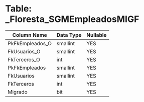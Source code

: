 # Table: _Floresta_SGMEmpleadosMIGF

| Column Name | Data Type | Nullable |
|-------------|-----------|----------|
| PkFkEmpleados_O | smallint | YES |
| FkUsuarios_O | smallint | YES |
| FkTerceros_O | int | YES |
| PkFkEmpleados | smallint | YES |
| FkUsuarios | smallint | YES |
| FkTerceros | int | YES |
| Migrado | bit | YES |
